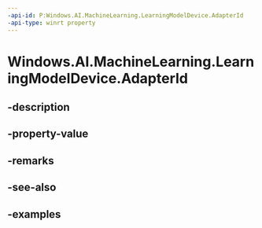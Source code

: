 ```yaml
---
-api-id: P:Windows.AI.MachineLearning.LearningModelDevice.AdapterId
-api-type: winrt property
---
```


<!-- Property syntax.
public ulong AdapterId { get; }
-->

# Windows.AI.MachineLearning.LearningModelDevice.AdapterId

## -description

## -property-value

## -remarks

## -see-also

## -examples

